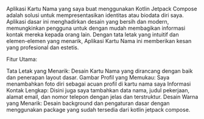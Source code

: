 Aplikasi Kartu Nama yang saya buat menggunakan Kotlin Jetpack Compose adalah solusi untuk mempresentasikan identitas atau biodata diri saya. Aplikasi dasar ini menghadirkan desain yang bersih dan modern, memungkinkan pengguna untuk dengan mudah membagikan informasi kontak mereka kepada orang lain. Dengan tata letak yang intuitif dan elemen-elemen yang menarik, Aplikasi Kartu Nama ini memberikan kesan yang profesional dan estetis.

Fitur Utama:

Tata Letak yang Menarik: Desain Kartu Nama yang dirancang dengan baik dan penerapan layout dasar.
Gambar Profil yang Memukau: Saya menambahkan foto diri sebagai acuan profil di kartu nama saya
Informasi Kontak Lengkap: Disini juga saya tambahkan data nama, judul pekerjaan, alamat email, dan nomor telepon dengan jelas dan terstruktur.
Desain Warna yang Menarik: Desain background dan pengaturan dasar dengan menggunakan package yang sudah tersedia dari kotlin jetpack compose.
